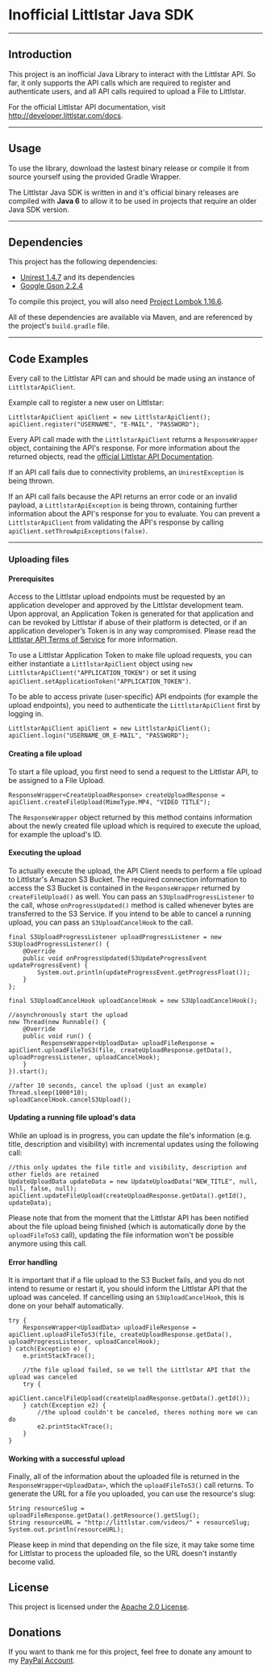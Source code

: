 # Inofficial Littlstar Java SDK

---
## Introduction
This project is an inofficial Java Library to interact with the Littlstar API. So far, it only supports the API calls which are required to register and authenticate users, and all API calls required to upload a File to Littlstar.

For the official Littlstar API documentation, visit http://developer.littlstar.com/docs.

---
## Usage
To use the library, download the lastest binary release or compile it from source yourself using the provided Gradle Wrapper.

The Littlstar Java SDK is written in and it's official binary releases are compiled with **Java 6** to allow it to be used in projects that require an older Java SDK version.

---
## Dependencies
This project has the following dependencies:
- [Unirest 1.4.7](http://unirest.io/java.html) and its dependencies
- [Google Gson 2.2.4](https://github.com/google/gson)

To compile this project, you will also need [Project Lombok 1.16.6](http://projectlombok.org).

All of these dependencies are available via Maven, and are referenced by the project's `build.gradle` file.

---
## Code Examples
Every call to the Littlstar API can and should be made using an instance of `LittlstarApiClient`.

Example call to register a new user on Littlstar:

    LittlstarApiClient apiClient = new LittlstarApiClient();
    apiClient.register("USERNAME", "E-MAIL", "PASSWORD");

Every API call made with the `LittlstarApiClient` returns a `ResponseWrapper` object, containing the API's response. For more information about the returned objects, read the [official Littlstar API Documentation](http://developer.littlstar.com/docs).

If an API call fails due to connectivity problems, an `UnirestException` is being thrown.

If an API call fails because the API returns an error code or an invalid payload, a `LittlstarApiException` is being thrown, containing further information about the API's response for you to evaluate. You can prevent a `LittlstarApiClient` from validating the API's response by calling `apiClient.setThrowApiExceptions(false)`.
    
---
### Uploading files
#### Prerequisites
Access to the Littlstar upload endpoints must be requested by an application developer and approved by the Littlstar development team. Upon approval, an Application Token is generated for that application and can be revoked by Littlstar if abuse of their platform is detected, or if an application developer’s Token is in any way compromised. Please read the [Littlstar API Terms of Service](http://developer.littlstar.com/terms/) for more information.

To use a Littlstar Application Token to make file upload requests, you can either instantiate a `LittlstarApiClient` object using `new LittlstarApiClient("APPLICATION_TOKEN")` or set it using `apiClient.setApplicationToken("APPLICATION_TOKEN")`.

To be able to access private (user-specific) API endpoints (for example the upload endpoints), you need to authenticate the `LittlstarApiClient` first by logging in.

    LittlstarApiClient apiClient = new LittlstarApiClient();
    apiClient.login("USERNAME_OR_E-MAIL", "PASSWORD");

#### Creating a file upload
To start a file upload, you first need to send a request to the Littlstar API, to be assigned to a File Upload.

    ResponseWrapper<CreateUploadResponse> createUploadResponse = apiClient.createFileUpload(MimeType.MP4, "VIDEO TITLE");
    
The `ResponseWrapper` object returned by this method contains information about the newly created file upload which is required to execute the upload, for example the upload's ID.

#### Executing the upload
To actually execute the upload, the API Client needs to perform a file upload to Littlstar's Amazon S3 Bucket. The required connection information to access the S3 Bucket is contained in the `ResponseWrapper` returned by `createFileUpload()` as well. You can pass an `S3UploadProgressListener` to the call, whose `onProgressUpdated()` method is called whenever bytes are transferred to the S3 Service. If you intend to be able to cancel a running upload, you can pass an `S3UploadCancelHook` to the call.

    final S3UploadProgressListener uploadProgressListener = new S3UploadProgressListener() {
        @Override
        public void onProgressUpdated(S3UpdateProgressEvent updateProgressEvent) {
            System.out.println(updateProgressEvent.getProgressFloat());
        }
    };
    
    final S3UploadCancelHook uploadCancelHook = new S3UploadCancelHook();
    
    //asynchronously start the upload
    new Thread(new Runnable() {
        @Override
        public void run() {
             ResponseWrapper<UploadData> uploadFileResponse = apiClient.uploadFileToS3(file, createUploadResponse.getData(), uploadProgressListener, uploadCancelHook);
        }
    }).start();
            
    //after 10 seconds, cancel the upload (just an example)
    Thread.sleep(1000*10);
    uploadCancelHook.cancelS3Upload();

#### Updating a running file upload's data
While an upload is in progress, you can update the file's information (e.g. title, description and visibility) with incremental updates using the following call:

	//this only updates the file title and visibility, description and other fields are retained
    UpdateUploadData updateData = new UpdateUploadData("NEW_TITLE", null, null, false, null);
    apiClient.updateFileUpload(createUploadResponse.getData().getId(), updateData);

Please note that from the moment that the Littlstar API has been notified about the file upload being finished (which is automatically done by the `uploadFileToS3` call), updating the file information won't be possible anymore using this call.

#### Error handling
It is important that if a file upload to the S3 Bucket fails, and you do not intend to resume or restart it, you should inform the Littlstar API that the upload was canceled. If cancelling using an `S3UploadCancelHook`, this is done on your behalf automatically.

    try {
        ResponseWrapper<UploadData> uploadFileResponse = apiClient.uploadFileToS3(file, createUploadResponse.getData(), uploadProgressListener, uploadCancelHook);
    } catch(Exception e) {
        e.printStackTrace();
        
        //the file upload failed, so we tell the Littlstar API that the upload was canceled
        try {
            apiClient.cancelFileUpload(createUploadResponse.getData().getId());
        } catch(Exception e2) {
            //the upload couldn't be canceled, theres nothing more we can do
            e2.printStackTrace();
        }
    }

#### Working with a successful upload
Finally, all of the information about the uploaded file is returned in the `ResponseWrapper<UploadData>`, which the `uploadFileToS3()` call returns. To generate the URL for a file you uploaded, you can use the resource's slug:

    String resourceSlug = uploadFileResponse.getData().getResource().getSlug();
    String resourceURL = "http://littlstar.com/videos/" + resourceSlug;
    System.out.println(resourceURL);
    
Please keep in mind that depending on the file size, it may take some time for Littlstar to process the uploaded file, so the URL doesn't instantly become valid.

## License
This project is licensed under the [Apache 2.0 License](http://www.apache.org/licenses/LICENSE-2.0).

## Donations
If you want to thank me for this project, feel free to donate any amount to my [PayPal Account](https://www.paypal.com/cgi-bin/webscr?cmd=_s-xclick&hosted_button_id=B8XRXQNP5QW7J).